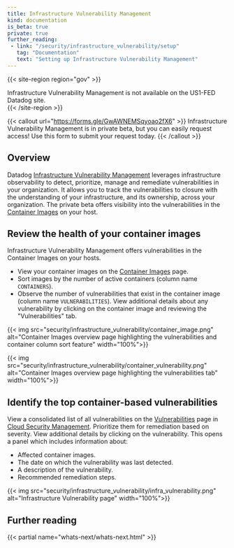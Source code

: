 ```yaml
---
title: Infrastructure Vulnerability Management
kind: documentation
is_beta: true
private: true
further_reading:
 - link: "/security/infrastructure_vulnerability/setup"
   tag: "Documentation"
   text: "Setting up Infrastructure Vulnerability Management"
---
```


{{< site-region region="gov" >}}
<div class="alert alert-warning">
Infrastructure Vulnerability Management is not available on the US1-FED Datadog site.
</div>
{{< /site-region >}}

{{< callout url="https://forms.gle/GwAWNEMSqyoao2fX6" >}}
  Infrastructure Vulnerability Management is in private beta, but you can easily request access! Use this form to submit your request today.
{{< /callout >}}

## Overview

Datadog [Infrastructure Vulnerability Management][1] leverages infrastructure observability to detect, prioritize, manage and remediate vulnerabilities in your organization. It allows you to track the vulnerabilities to closure with the understanding of your infrastructure, and its ownership, across your organization. The private beta offers visibility into the vulnerabilities in the [Container Images][2] on your host.

## Review the health of your container images

Infrastructure Vulnerability Management offers vulnerabilities in the Container Images on your hosts.
- View your container images on the [Container Images][2] page. 
- Sort images by the number of active containers (column name `CONTAINERS`).
- Observe the number of vulnerabilities that exist in the container image (column name `VULNERABILITIES`).
View additional details about any vulnerability by clicking on the container image and reviewing the "Vulnerabilities" tab.

{{< img src="security/infrastructure_vulnerability/container_image.png" alt="Container Images overview page highlighting the vulnerabilities and container column sort feature" width="100%">}}

{{< img src="security/infrastructure_vulnerability/container_vulnerability.png" alt="Container Images overview page highlighting the vulnerabilities tab" width="100%">}}


## Identify the top container-based vulnerabilities

View a consolidated list of all vulnerabilities on the [Vulnerabilities][3] page in [Cloud Security Management][4].
Prioritize them for remediation based on severity.
View additional details by clicking on the vulnerability. This opens a panel which includes information about: 
- Affected container images.
- The date on which the vulnerability was last detected.
- A description of the vulnerability.
- Recommended remediation steps.

{{< img src="security/infrastructure_vulnerability/infra_vulnerability.png" alt="Infrastructure Vulnerability page" width="100%">}}

[1]: https://app.datadoghq.com/security/infra-vulnerability
[2]: https://app.datadoghq.com/containers/images
[3]: https://app.datadoghq.com/security/infra-vulnerability
[4]: https://app.datadoghq.com/security/csm

## Further reading

{{< partial name="whats-next/whats-next.html" >}}